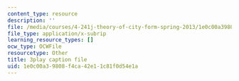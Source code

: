 ```yaml
---
content_type: resource
description: ''
file: /media/courses/4-241j-theory-of-city-form-spring-2013/1e0c00a39808f4ca42e11c81f0d54e1a_H2GNZX0h84I.srt
file_type: application/x-subrip
learning_resource_types: []
ocw_type: OCWFile
resourcetype: Other
title: 3play caption file
uid: 1e0c00a3-9808-f4ca-42e1-1c81f0d54e1a
---
```

